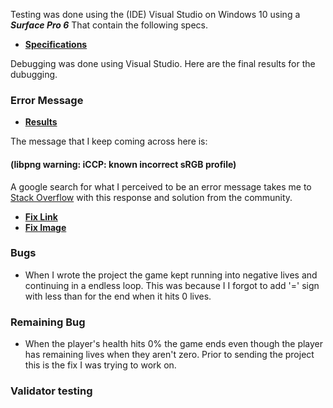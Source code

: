 Testing was done using the (IDE) Visual Studio on Windows 10 using a _**Surface Pro 6**_ That contain the following specs.

-   [**Specifications**](readme-files/pc-specs.jpg)

 Debugging was done using Visual Studio. Here are the final results for the dubugging.

 ### Error Message

- [**Results**](readme-files/debug-results.jpg)

The message that I keep coming across here is: 
#### (**libpng warning: iCCP: known incorrect sRGB profile**)

A google search for what I perceived to be an error message takes me to [Stack Overflow](https://stackoverflow.com/) with this response and solution from the community.

- [**Fix Link**](https://stackoverflow.com/questions/22745076/libpng-warning-iccp-known-incorrect-srgb-profile)
- [**Fix Image**](readme-files/warning-ms.jpg)

### Bugs

* When I wrote the project the game kept running into negative lives and continuing in a endless loop. This was because I I forgot to add '=' sign with less than for the end when it hits 0 lives.

### Remaining Bug

* When the player's health hits 0% the game ends even though the player has remaining lives when they aren't zero. Prior to sending the project this is the fix I was trying to work on.

### Validator testing


